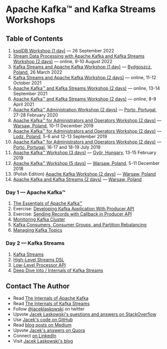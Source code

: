 # Apache Kafka™ and Kafka Streams Workshops

## Table of Contents

1. [ksqlDB Workshop (1 day)](https://jaceklaskowski.github.io/kafka-workshop/slides/00_agenda-1-day-ksqlDB.html) &mdash; 26 September 2022
1. [Stream Data Processing with Apache Kafka and Kafka Streams Workshop (2 days)](https://jaceklaskowski.github.io/kafka-workshop/slides/00_agenda-2-days-Apache-Kafka-Kafka-Streams-Workshop.html) &mdash; online, 9-10 August 2022
1. [Kafka Streams and Apache Kafka Workshop (1 day)](https://jaceklaskowski.github.io/kafka-workshop/slides/00_agenda-1-day-Apache-Kafka-Kafka-Streams-Workshop.html) &mdash; [Bydgoszcz, Poland](https://en.wikipedia.org/wiki/Bydgoszcz), 26 March 2022
1. [Kafka Streams and Apache Kafka Workshop (2 days)](https://jaceklaskowski.github.io/kafka-workshop/slides/00_agenda-2-days-Kafka-Streams-Apache-Kafka-Workshop.html) &mdash; online, 11-12 October 2021
1. [Apache Kafka™ and Kafka Streams Workshop (2 days)](https://jaceklaskowski.github.io/kafka-workshop/slides/00_agenda-2-days-Apache-Kafka-Kafka-Streams-Workshop.html) &mdash; online, 13-14 September 2021
1. [Apache Kafka™ and Kafka Streams Workshop (2 days)](https://jaceklaskowski.github.io/kafka-workshop/slides/00_agenda-2-days-Apache-Kafka-Kafka-Streams-Workshop.html) &mdash; online, 8-9 April 2021
1. [Apache Kafka™ Administration Workshop (2 days)](https://jaceklaskowski.github.io/kafka-workshop/slides/00_agenda-2-days-Apache-Kafka-Administration-Workshop.html) &mdash; [Porto, Portugal](https://en.wikipedia.org/wiki/Porto), 27-28 February 2020
1. [Apache Kafka™ for Administrators and Operators Workshop (2 days)](https://jaceklaskowski.github.io/kafka-workshop/slides/00_agenda-2-days-Apache-Kafka-Administration-Workshop.html) &mdash; [Warsaw, Poland](https://en.wikipedia.org/wiki/Warsaw), 10-11 December 2019
1. [Apache Kafka™ for Administrators and Operators Workshop (2 days)](https://jaceklaskowski.github.io/kafka-workshop/slides/00_agenda-2-days-Apache-Kafka-Administration-Workshop.html) &mdash; [Lodz, Poland](https://en.wikipedia.org/wiki/%C5%81%C3%B3d%C5%BA), 5-6 and 12-13 September 2019
1. [Apache Kafka™ for Administrators and Operators Workshop (2 days)](https://jaceklaskowski.github.io/kafka-workshop/slides/00_agenda-2-days-Apache-Kafka-Administration-Workshop.html) &mdash; [Porto, Portugal](https://en.wikipedia.org/wiki/Porto), 16-17 and 18-19 July 2019
1. [Apache Kafka™ Workshop (3 days)](https://jaceklaskowski.github.io/kafka-workshop/slides/00_agenda-3-days-Apache-Kafka-Workshop.html) &mdash; [Győr, Hungary](https://en.wikipedia.org/wiki/Gy%C5%91r), 13-15 February 2019
1. [Apache Kafka™ Workshop (5 days)](https://jaceklaskowski.github.io/kafka-workshop/slides/00_agenda-5-days-Apache-Kafka-Workshop.html) &mdash; [Warsaw, Poland](https://en.wikipedia.org/wiki/Warsaw), 5-11 December 2018
1. (Polish Edition) [Apache Kafka Workshop (2 days)](https://jaceklaskowski.github.io/kafka-workshop/slides/00-agenda-2-days-Apache-Kafka-Workshop-PL.html) &mdash; [Warsaw, Poland](https://en.wikipedia.org/wiki/Warsaw)
1. [Apache Kafka and Kafka Streams (2 days)](https://jaceklaskowski.github.io/kafka-workshop/slides/00-agenda-2-days-Kafka-and-Kafka-Streams-Workshop.html) &mdash; [Warsaw, Poland](https://en.wikipedia.org/wiki/Warsaw)

### Day 1 &mdash; Apache Kafka™

1. [The Essentials of Apache Kafka™](https://jaceklaskowski.github.io/kafka-workshop/slides/apache-kafka-essentials.html)
2. Exercise: [Developing Kafka Application With Producer API](https://jaceklaskowski.github.io/kafka-workshop/slides/kafka-exercise-Developing-Kafka-Application-With-Producer-API.html)
3. Exercise: [Sending Records with Callback in Producer API](https://jaceklaskowski.github.io/kafka-workshop/slides/kafka-exercise-Sending-Records-with-Callback-in-Producer-API.html)
4. [Monitoring Kafka Cluster](https://jaceklaskowski.github.io/kafka-workshop/slides/Monitoring-Kafka-Cluster.html)
1. [Kafka Consumers, Consumer Groups, and Partition Rebalancing](https://jaceklaskowski.github.io/kafka-workshop/slides/kafka-consumers-consumer-groups-and-partition-rebalancing.html)
1. [Managing Kafka Topics](https://jaceklaskowski.github.io/kafka-workshop/slides/kafka-managing-kafka-topics.html)

### Day 2 &mdash; Kafka Streams

1. [Kafka Streams](https://jaceklaskowski.github.io/kafka-workshop/slides/kafka-streams-essentials.html)
2. [High-Level Streams DSL](https://jaceklaskowski.github.io/kafka-workshop/slides/kafka-streams-streams-dsl.html)
3. [Low-Level Processor API](https://jaceklaskowski.github.io/kafka-workshop/slides/kafka-streams-processor-api.html)
4. [Deep Dive Into / Internals of Kafka Streams](https://jaceklaskowski.github.io/kafka-workshop/slides/kafka-streams-internals.html)

## Contact The Author

* Read [The Internals of Apache Kafka](https://bit.ly/apache-kafka-internals)
* Read [The Internals of Kafka Streams](https://bit.ly/kafka-streams-internals)
* Follow [@jaceklaskowski](https://twitter.com/jaceklaskowski) on twitter
* Upvote [Jacek Laskowski's questions and answers on StackOverflow](http://stackoverflow.com/users/1305344/jacek-laskowski)
* Use [Jacek's code on GitHub](https://github.com/jaceklaskowski)
* Read [blog posts on Medium](https://medium.com/@jaceklaskowski)
* Upvote [Jacek's answers on Quora](https://www.quora.com/profile/Jacek-Laskowski)
* Connect [on LinkedIn](https://www.linkedin.com/in/jaceklaskowski/)
* Visit [Jacek Laskowski's blog](https://blog.jaceklaskowski.pl)
